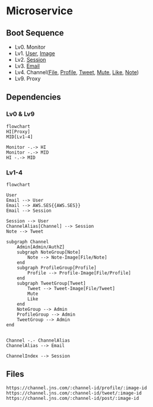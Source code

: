 # Microservice
## Boot Sequence
- Lv0. Monitor
- Lv1. [User](./user/README.md), [Image](./file/README.md)
- Lv2. [Session](./session/README.md)
- Lv3. [Email](./email/README.md)
- Lv4. Channel([File](./file/README.md), [Profile](./profile/README.md), [Tweet](./tweet/README.md), [Mute](./mute/README.md), [Like](./like/README.md), [Note](./note/README.md))
- Lv9. Proxy

## Dependencies
### Lv0 & Lv9
```mermaid
flowchart
HI[Proxy]
MID[Lv1-4]

Monitor -.-> HI
Monitor -.-> MID
HI -.-> MID
```

### Lv1-4
```mermaid
flowchart

User
Email --> User
Email --> AWS.SES{{AWS.SES}}
Email --> Session

Session --> User
ChannelAlias[Channel] --> Session
Note --> Tweet

subgraph Channel
    Admin[Admin/AuthZ]
    subgraph NoteGroup[Note]
        Note --> Note-Image[File/Note]
    end
    subgraph ProfileGroup[Profile]
        Profile --> Profile-Image[File/Profile]
    end
    subgraph TweetGroup[Tweet]
        Tweet --> Tweet-Image[File/Tweet]
        Mute
        Like
    end
    NoteGroup --> Admin
    ProfileGroup --> Admin
    TweetGroup --> Admin
end


Channel -.- ChannelAlias
ChannelAlias --> Email

ChannelIndex --> Session

```

## Files
```
https://channel.jns.com/:channel-id/profile/:image-id
https://channel.jns.com/:channel-id/tweet/:image-id
https://channel.jns.com/:channel-id/post/:image-id
```